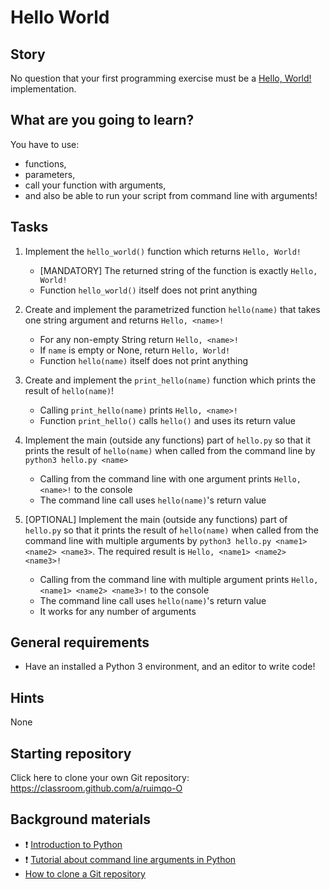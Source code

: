 # Hello World

## Story

No question that your first programming exercise must be a [Hello, World!](https://en.wikipedia.org/wiki/%22Hello,_World!%22_program) implementation.

## What are you going to learn?

You have to use:
 - functions,
 - parameters,
 - call your function with arguments,
 - and also be able to run your script from command line with arguments!

## Tasks


1. Implement the `hello_world()` function which returns `Hello, World!`

    - [MANDATORY] The returned string of the function is exactly `Hello, World!`
    - Function `hello_world()` itself does not print anything

2. Create and implement the parametrized function `hello(name)` that takes one string argument and returns `Hello, <name>!`

    - For any non-empty String return `Hello, <name>!`
    - If `name` is empty or None, return `Hello, World!`
    - Function `hello(name)` itself does not print anything

3. Create and implement the `print_hello(name)` function which prints the result of `hello(name)`!

    - Calling `print_hello(name)` prints `Hello, <name>!`
    - Function `print_hello()` calls `hello()` and uses its return value

4. Implement the main (outside any functions) part of `hello.py` so that it prints the result of `hello(name)` when called from the command line by `python3 hello.py <name>`

    - Calling from the command line with one argument prints `Hello, <name>!` to the console
    - The command line call uses `hello(name)`'s return value

5. [OPTIONAL] Implement the main (outside any functions) part of `hello.py` so that it prints the result of `hello(name)` when called from the command line with multiple arguments by `python3 hello.py <name1> <name2> <name3>`. The required result is `Hello, <name1> <name2> <name3>!`

    - Calling from the command line with multiple argument prints `Hello, <name1> <name2> <name3>!` to the console
    - The command line call uses `hello(name)`'s return value
    - It works for any number of arguments


## General requirements


 - Have an installed a Python 3 environment, and an editor to write code!

## Hints

None

## Starting repository

Click here to clone your own Git repository:
https://classroom.github.com/a/ruimqo-O

## Background materials

- :exclamation: [Introduction to Python](../pages/python/python-basics.md)
- :exclamation: [Tutorial about command line arguments in Python](https://www.pythonforbeginners.com/system/python-sys-argv)
- [How to clone a Git repository](https://help.github.com/en/github/creating-cloning-and-archiving-repositories/cloning-a-repository)